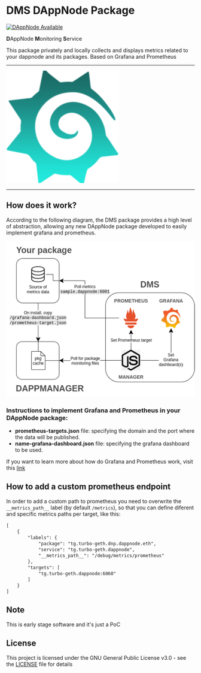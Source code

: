 # DMS DAppNode Package

[![DAppNode Available](https://img.shields.io/badge/DAppNode-Available-brightgreen.svg)](http://my.dappnode/#/installer/dms.dnp.dappnode.eth)

**D**AppNode **M**onitoring **S**ervice

This package privately and locally collects and displays metrics related to your dappnode and its packages. Based on Grafana and Prometheus

---

![avatar](avatar.png)

---

## How does it work?

According to the following diagram, the DMS package provides a high level of abstraction, allowing any new DAppNode package developed to easily implement grafana and prometheus.

![diagram](grafana-prometheus.png)

### Instructions to implement Grafana and Prometheus in your DAppNode package:

- **prometheus-targets.json** file: specifying the domain and the port where the data will be published.
- **name-grafana-dashboard.json** file: specifying the grafana dashboard to be used.

If you want to learn more about how do Grafana and Prometheus work, visit this [link](https://prometheus.io/docs/visualization/grafana/)

## How to add a custom prometheus endpoint

In order to add a custom path to prometheus you need to overwrite the `__metrics_path__` label (by default `/metrics`), so that you can define diferent and specific metrics paths per target, like this:

```
[
    {
        "labels": {
            "package": "tg.turbo-geth.dnp.dappnode.eth",
            "service": "tg.turbo-geth.dappnode",
            "__metrics_path__": "/debug/metrics/prometheus"
        },
        "targets": [
            "tg.turbo-geth.dappnode:6060"
        ]
    }
]
```

## Note

This is early stage software and it's just a PoC

## License

This project is licensed under the GNU General Public License v3.0 - see the [LICENSE](LICENSE) file for details
